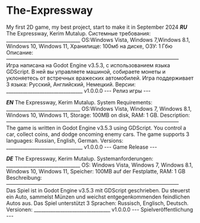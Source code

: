 # The-Expressway
My first 2D game, my best project, start to make it in September 2024
***RU***
		           The Expressway,
			    Kerim Mutalup.
		        Системные требования:
		  _______________________________
OS:Windows Vista, Windows 7,Windows 8.1, Windows 10, Windows 11,
Хранилище: 100мб на диске,
ОЗУ: 1 Гбю
            		      Описание:
                 —————————————————————————————————	
Игра написана на Godot Engine v3.5.3, с использованием языка GDScript. В ней вы управляете
машиной, собираете монеты и уклоняетесь от встречных вражеских автомобилей. Игра
поддерживает 3 языка: Русский, Английский, Немецкий.
		               Версии:
	 	  ________________________________
			      v1.0.0.0
			--- Релиз игры ---
   
***EN***
                         The Expressway,
               		  Kerim Mutalup.
               	       System Requirements:
       		 _______________________________
OS:Windows Vista, Windows 7, Windows 8.1, Windows 10, Windows 11,
Storage: 100MB on disk,
RAM: 1 GB.
                           Description:
               —————————————————————————————————    
The game is written in Godot Engine v3.5.3 using GDScript. You control
a car, collect coins, and dodge oncoming enemy cars. The game
supports 3 languages: Russian, English, German.
                            Versions:
               ________________________________
                 	    v1.0.0.0
                      --- Game Release --- 
		      
***DE***
                         The Expressway,
                         Kerim Mutalup.
                      Systemanforderungen:
                _______________________________
OS: Windows Vista, Windows 7, Windows 8.1, Windows 10, Windows 11,
Speicher: 100MB auf der Festplatte,
RAM: 1 GB
                         Beschreibung:
               —————————————————————————————————    
Das Spiel ist in Godot Engine v3.5.3 mit GDScript geschrieben. Du steuerst ein Auto,
sammelst Münzen und weichst entgegenkommenden feindlichen Autos aus. Das Spiel
unterstützt 3 Sprachen: Russisch, Englisch, Deutsch.
                           Versionen:
               ________________________________
                            v1.0.0.0
                  --- Spielveröffentlichung --- 
